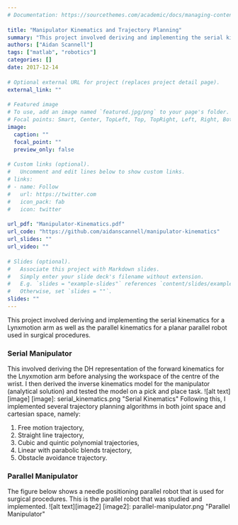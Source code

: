 ```yaml
---
# Documentation: https://sourcethemes.com/academic/docs/managing-content/

title: "Manipulator Kinematics and Trajectory Planning"
summary: "This project involved deriving and implementing the serial kinematics for a Lynxmotion arm as well as the parallel kinematics for a planar parallel robot used in surgical procedures."
authors: ["Aidan Scannell"]
tags: ["matlab", "robotics"]
categories: []
date: 2017-12-14

# Optional external URL for project (replaces project detail page).
external_link: ""

# Featured image
# To use, add an image named `featured.jpg/png` to your page's folder.
# Focal points: Smart, Center, TopLeft, Top, TopRight, Left, Right, BottomLeft, Bottom, BottomRight.
image:
  caption: ""
  focal_point: ""
  preview_only: false

# Custom links (optional).
#   Uncomment and edit lines below to show custom links.
# links:
# - name: Follow
#   url: https://twitter.com
#   icon_pack: fab
#   icon: twitter

url_pdf: "Manipulator-Kinematics.pdf"
url_code: "https://github.com/aidanscannell/manipulator-kinematics"
url_slides: ""
url_video: ""

# Slides (optional).
#   Associate this project with Markdown slides.
#   Simply enter your slide deck's filename without extension.
#   E.g. `slides = "example-slides"` references `content/slides/example-slides.md`.
#   Otherwise, set `slides = ""`.
slides: ""
---
```

This project involved deriving and implementing the serial kinematics for a Lynxmotion arm as well as the parallel kinematics for a planar parallel robot used in surgical procedures.

### Serial Manipulator
This involved deriving the DH representation of the forward kinematics for the Lnyxmotion arm before analysing the workspace of the centre of the wrist. I then derived the inverse kinematics model for the manipulator (analytical solution) and tested the model on a pick and place task.
![alt text][image]
[image]: serial_kinematics.png "Serial Kinematics"
Following this, I implemented several trajectory planning algorithms in both joint space and cartesian space, namely:

1. Free motion trajectory,
2. Straight line trajectory,
3. Cubic and quintic polynomial trajectories,
4. Linear with parabolic blends trajectory,
5. Obstacle avoidance trajectory.

### Parallel Manipulator
The figure below shows a needle positioning parallel robot that is used for surgical procedures. This is the parallel robot that was studied and implemented. 
![alt text][image2]
[image2]: parallel-manipulator.png "Parallel Manipulator"

